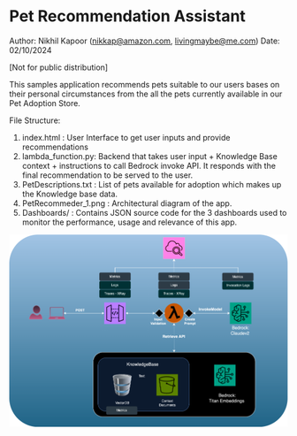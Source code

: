 # Pet Recommendation Assistant
Author: Nikhil Kapoor (nikkap@amazon.com, livingmaybe@me.com) Date: 02/10/2024

[Not for public distribution]

This samples application recommends pets suitable to our users bases on their personal circumstances from the all the pets currently available in our Pet Adoption Store.

File Structure:
1. index.html : User Interface to get user inputs and provide recommendations
2. lambda_function.py: Backend that takes user input + Knowledge Base context + instructions to call Bedrock invoke API. It responds with the final recommendation to be served to the user.
3. PetDescriptions.txt : List of pets available for adoption which makes up the Knowledge base data.
4. PetRecommeder_1.png : Architectural diagram of the app.
5. Dashboards/ : Contains JSON source code for the 3 dashboards used to monitor the performance, usage and relevance of this app.

<img width="800" alt="image" src="PetRecommender_1.png">



